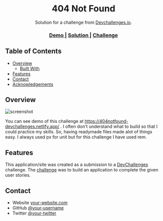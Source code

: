 <!-- Please update value in the {}  -->

<h1 align="center">404 Not Found</h1>

<div align="center">
   Solution for a challenge from  <a href="http://devchallenges.io" target="_blank">Devchallenges.io</a>.
</div>

<div align="center">
  <h3>
    <a href="https://404notfound-devchallenges.netlify.app/">
      Demo
    </a>
    <span> | </span>
    <a href="https://github.com/aishwarya-mali/devchallenges.io">
      Solution
    </a>
    <span> | </span>
    <a href="https://devchallenges.io/challenges/wBunSb7FPrIepJZAg0sY">
      Challenge
    </a>
  </h3>
</div>

<!-- TABLE OF CONTENTS -->

## Table of Contents

- [Overview](#overview)
  - [Built With](#built-with)
- [Features](#features)
- [Contact](#contact)
- [Acknowledgements](#acknowledgements)

<!-- OVERVIEW -->

## Overview

![screenshot](https://user-images.githubusercontent.com/16707738/92399059-5716eb00-f132-11ea-8b14-bcacdc8ec97b.png)

You can see demo of this challenge at https://404notfound-devchallenges.netlify.app/ . I often don't understand what to build so that I could practice my skills. So, having readymade files made alot of things easy. I always used px for unit but for this challenge I have used rem.

## Features

<!-- List the features of your application or follow the template. Don't share the figma file here :) -->

This application/site was created as a submission to a [DevChallenges](https://devchallenges.io/challenges) challenge. The [challenge](https://devchallenges.io/challenges/wBunSb7FPrIepJZAg0sY) was to build an application to complete the given user stories.

## Contact

- Website [your-website.com](https://aishwarya-mali.github.io/)
- GitHub [@your-username](https://github.com/aishwarya-mali)
- Twitter [@your-twitter](https://twitter.com/html_newbiee)
